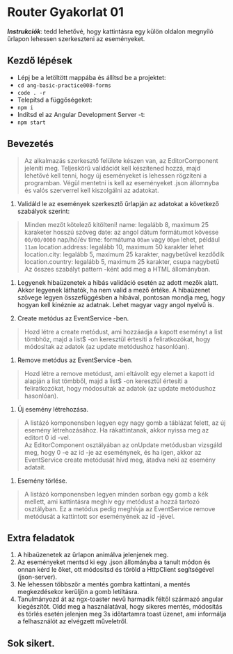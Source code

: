 # Router Gyakorlat 01

**_Instrukciók_**: tedd lehetővé, hogy kattintásra egy külön oldalon megnyíló űrlapon lehessen szerkeszteni az eseményeket.

## Kezdő lépések
- Lépj be a letöltött mappába és állítsd be a projektet:
- `cd ang-basic-practice008-forms`
- `code . -r`
- Telepítsd a függőségeket:
- `npm i`
- Indítsd el az Angular Development Server -t:
- `npm start`

## Bevezetés
> Az alkalmazás szerkesztő felülete készen van, az EditorComponent jeleníti meg. 
Teljeskörű validációt kell készítened hozzá, majd lehetővé kell tenni, hogy 
új eseményeket is lehessen rögzíteni a programban. Végül mentetni is kell az 
eseményeket .json állomnyba és valós szerverrel kell kiszolgálni az adatokat.

1. Validáld le az események szerkesztő űrlapján az adatokat a következő 
szabályok szerint:
> Minden mezőt kötelező kitölteni!
> name: legalább 8, maximum 25 karaketer hosszú szöveg
> date: az angol dátum formátumot kövesse `00/00/0000` nap/hó/év
> time: formátuma `00am` vagy `00pm` lehet, például `11am`
> location.address: legalább 10, maximum 50 karakter lehet
> location.city: legalább 5, maximum 25 karakter, nagybetűvel kezdődik
> location.country: legalább 5, maximum 25 karakter, csupa nagybetű
Az összes szabályt pattern -ként add meg a HTML állományban.

1. Legyenek hibaüzenetek a hibás validáció esetén az adott mezők alatt. Akkor 
legyenek láthatók, ha nem valid a mező értéke. A hibaüzenet szövege legyen 
összefüggésben a hibával, pontosan mondja meg, hogy hogyan kell kinéznie 
az adatnak. Lehet magyar vagy angol nyelvű is.

1. Create metódus az EventService -ben.
> Hozd létre a create metódust, ami hozzáadja a kapott eseményt a list tömbhöz, 
majd a list$ -on keresztül értesíti a feliratkozókat, hogy módosltak az adatok 
(az update metódushoz hasonlóan).

1. Remove metódus az EventService -ben.
> Hozd létre a remove metódust, ami eltávolít egy elemet a kapott id alapján 
a list tömbből, majd a list$ -on keresztül értesíti a feliratkozókat, hogy 
módosultak az adatok (az update metódushoz hasonlóan).

1. Új esemény létrehozása.
> A listázó komponensben legyen egy nagy gomb a táblázat felett, az új esemény 
létrehozásához. Ha rákattintanak, akkor nyissa meg az editort 0 id -vel.  
> Az EditorComponent osztályában az onUpdate metódusban vizsgáld meg, hogy 
0 -e az id -je az eseménynek, és ha igen, akkor az EventService create metódusát 
hívd meg, átadva neki az esemény adatait.

1. Esemény törlése.
> A listázó komponensben legyen minden sorban egy gomb a kék mellett, ami 
kattintásra meghív egy metódust a hozzá tartozó osztályban. 
Ez a metódus pedig meghívja az EventService remove metódusát a kattintott sor 
eseményének az id -jével.

## Extra feladatok
1. A hibaüzenetek az űrlapon animálva jelenjenek meg.
1. Az eseményeket mentsd ki egy .json állományba a tanult módon és onnan kérd 
le őket, ott módosítsd és töröld a HttpClient segítségével (json-server).
1. Ne lehessen többször a mentés gombra kattintani, a mentés megkezdésekor 
kerüljön a gomb letiltásra.
1. Tanulmányozd át az ngx-toaster nevű harmadik féltől származó angular 
kiegészítőt. Oldd meg a használatával, hogy sikeres mentés, módosítás és 
törlés esetén jelenjen meg 3s időtartamra toast üzenet, ami informálja 
a felhasználót az elvégzett műveletről.

## Sok sikert.
